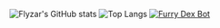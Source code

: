 ![Flyzar's GitHub stats](https://github-readme-stats.vercel.app/api?username=flyzar73&show_icons=true&theme=radical&locale=fr) ![Top Langs](https://github-readme-stats.vercel.app/api/top-langs/?username=flyzar73&layout=donut&theme=radical)
[![Furry Dex Bot](https://github-readme-stats.vercel.app/api/pin/?username=flyzar73&repo=Crowdin-to-Discord-API)](https://github.com/flyzar73/FurriesDex)
